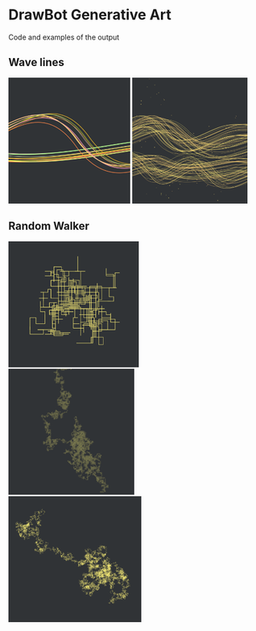 # DrawBot Generative Art

Code and examples of the output 

## Wave lines
<img src="samples/linewave-generator-2.png" height="250"> <img src="samples/linewave-generator-1.png" height="250"> 

## Random Walker
<img src="samples/random-walker-1.png" height="250"> <img src="samples/random-walker-2.png" height="250"> <img src="samples/random-walker-3.png" height="250"> 
